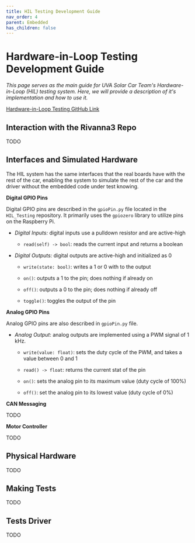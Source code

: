 ```yaml
---
title: HIL Testing Development Guide
nav_order: 4
parent: Embedded
has_children: false
---
```


# Hardware-in-Loop Testing Development Guide

*This page serves as the main guide for UVA Solar Car Team's Hardware-in-Loop (HIL) testing system. Here, we will provide a description of it's implementation and how to use it.* 

[Hardware-in-Loop Testing GitHub Link](https://github.com/solarcaratuva/HiL_Testing)

## Interaction with the Rivanna3 Repo

TODO

## Interfaces and Simulated Hardware

The HIL system has the same interfaces that the real boards have with the rest of the car, enabling the system to simulate the rest of the car and the driver without the embedded code under test knowing. 

**Digital GPIO Pins**

Digital GPIO pins are described in the `gpioPin.py` file located in the `HIL_Testing` repository. It primarily uses the `gpiozero` library to utilize pins on the Raspberry Pi.

- *Digital Inputs:* digital inputs use a pulldown resistor and are active-high

    - `read(self) -> bool`: reads the current input and returns a boolean

- *Digital Outputs:* digital outputs are active-high and initialized as 0 

    - `write(state: bool)`: writes a 1 or 0 with to the output

    - `on()`: outputs a 1 to the pin; does nothing if already on

    - `off()`: outputs a 0 to the pin; does nothing if already off

    - `toggle()`: toggles the output of the pin

**Analog GPIO Pins**

Analog GPIO pins are also described in `gpioPin.py` file. 

- *Analog Output*: analog outputs are implemented using a PWM signal of 1 kHz. 

    - `write(value: float)`: sets the duty cycle of the PWM, and takes a value between 0 and 1

    -  `read() -> float`: returns the current stat of the pin

    - `on()`: sets the analog pin to its maximum value (duty cycle of 100%)

    - `off()`: set the analog pin to its lowest value (duty cycle of 0%)

**CAN Messaging**

TODO

**Motor Controller**

TODO

## Physical Hardware

TODO

## Making Tests

TODO

## Tests Driver

TODO